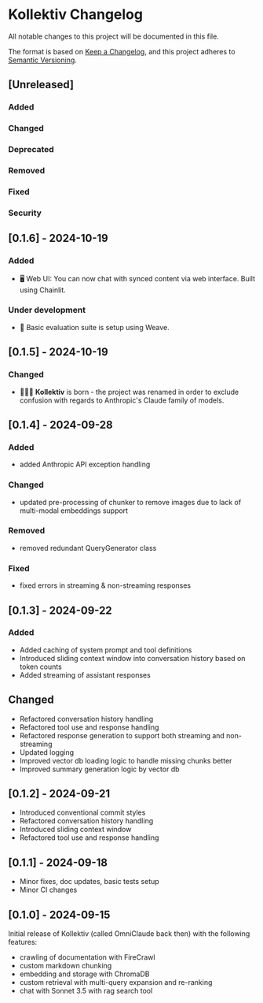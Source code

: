 # Kollektiv Changelog

All notable changes to this project will be documented in this file.

The format is based on [Keep a Changelog](https://keepachangelog.com/en/1.0.0/),
and this project adheres to [Semantic Versioning](https://semver.org/spec/v2.0.0.html).

## [Unreleased]

### Added

### Changed

### Deprecated

### Removed

### Fixed

### Security


## [0.1.6] - 2024-10-19
### Added
- 🖥️ Web UI: You can now chat with synced content via web interface. Built using Chainlit.

### Under development
- 🧪 Basic evaluation suite is setup using Weave.

## [0.1.5] - 2024-10-19
### Changed
- 🤖🤖🤖 **Kollektiv** is born - the project was renamed in order to exclude confusion with regards to Anthropic's Claude
  family of models.


## [0.1.4] - 2024-09-28

### Added
- added Anthropic API exception handling

### Changed
- updated pre-processing of chunker to remove images due to lack of multi-modal embeddings support

### Removed
- removed redundant QueryGenerator class

### Fixed
- fixed errors in streaming & non-streaming responses



## [0.1.3] - 2024-09-22
### Added
- Added caching of system prompt and tool definitions
- Introduced sliding context window into conversation history based on token counts
- Added streaming of assistant responses

## Changed
- Refactored conversation history handling
- Refactored tool use and response handling
- Refactored response generation to support both streaming and non-streaming
- Updated logging
- Improved vector db loading logic to handle missing chunks better
- Improved summary generation logic by vector db


## [0.1.2] - 2024-09-21
- Introduced conventional commit styles
- Refactored conversation history handling
- Introduced sliding context window
- Refactored tool use and response handling


## [0.1.1] - 2024-09-18
- Minor fixes, doc updates, basic tests setup
- Minor CI changes


## [0.1.0] - 2024-09-15
Initial release of Kollektiv (called OmniClaude back then) with the following features:
  - crawling of documentation with FireCrawl
  - custom markdown chunking
  - embedding and storage with ChromaDB
  - custom retrieval with multi-query expansion and re-ranking
  - chat with Sonnet 3.5 with rag search tool